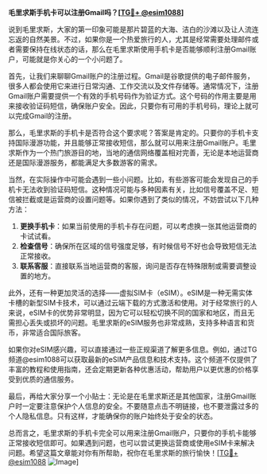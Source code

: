 **毛里求斯手机卡可以注册Gmail吗？[[TG💪+ @esim1088](https://t.me/s/esim1088)]**

说到毛里求斯，大家的第一印象可能是那片碧蓝的大海、洁白的沙滩以及让人流连忘返的自然美景。不过，如果你是一个热爱旅行的人，尤其是经常需要处理邮件或者需要保持在线状态的话，那么在毛里求斯使用手机卡是否能够顺利注册Gmail账户，可能就是你关心的一个小问题了。

首先，让我们来聊聊Gmail账户的注册过程。Gmail是谷歌提供的电子邮件服务，很多人都会使用它来进行日常沟通、工作交流以及文件存储等。通常情况下，注册Gmail账户需要提供一个有效的手机号码作为验证方式。这个号码的作用主要是用来接收验证码短信，确保账户安全。因此，只要你有可用的手机号码，理论上就可以完成Gmail的注册。

那么，毛里求斯的手机卡是否符合这个要求呢？答案是肯定的。只要你的手机卡支持国际漫游功能，并且能够正常接收短信，那么就可以用来注册Gmail账户。毛里求斯作为一个热门旅游目的地，当地的通信网络覆盖相对完善，无论是本地运营商还是国际漫游服务，都能满足大多数游客的需求。

当然，在实际操作中可能会遇到一些小问题。比如，有些游客可能会发现自己的手机卡无法收到验证码短信。这种情况可能与多种因素有关，比如信号覆盖不足、短信被拦截或是运营商的设置问题等。如果你遇到了类似的情况，不妨尝试以下几种方法：

1. **更换手机卡**：如果当前使用的手机卡存在问题，可以考虑换一张其他运营商的卡试试看。
2. **检查信号**：确保所在区域的信号强度足够，有时候信号不好也会导致短信无法正常接收。
3. **联系客服**：直接联系当地运营商的客服，询问是否存在特殊限制或需要调整设置的地方。

此外，还有一种更加灵活的选择——虚拟SIM卡（eSIM）。eSIM是一种无需实体卡槽的新型SIM卡技术，可以通过云端下载的方式激活和使用。对于经常旅行的人来说，eSIM卡的优势非常明显，因为它可以轻松切换不同的国家和地区，而且无需担心丢失或损坏的问题。毛里求斯的eSIM服务也非常成熟，支持多种语言和货币，非常适合国际旅客。

如果你对eSIM感兴趣，可以直接通过一些正规渠道了解更多信息。例如，通过TG频道@esim1088可以获取最新的eSIM产品信息和技术支持。这个频道不仅提供了丰富的教程和使用指南，还会定期更新各种优惠活动，帮助用户以更优惠的价格享受到优质的通信服务。

最后，再给大家分享一个小贴士：无论是在毛里求斯还是其他国家，注册Gmail账户时一定要注意保护个人信息的安全。不要随意点击不明链接，也不要泄露过多的个人隐私信息。只有这样，才能确保你的账户始终处于安全的状态。

总而言之，毛里求斯的手机卡完全可以用来注册Gmail账户，只要你的手机卡能够正常接收短信即可。如果遇到问题，也可以尝试更换运营商或使用eSIM卡来解决问题。希望这篇文章能对你有所帮助，祝你在毛里求斯的旅行愉快！[[TG💪+ @esim1088](https://t.me/s/esim1088) ![Image](https://i.postimg.cc/4NQfJmqS/Snipaste-2025-05-13-00-14-12.png)]